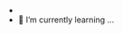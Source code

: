 -
- 🌱 I’m currently learning ...

<!---
aakargal/aakargal is a ✨ special ✨ repository because its `README.md` (this file) appears on your GitHub profile.
You can click the Preview link to take a look at your changes.
--->
